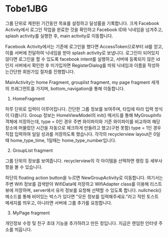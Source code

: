 # Tobe1JBG

그룹 단위로 제한된 기간동안 목표를 설정하고 달성률을 기록합니다. 
크게 Facebook Activity에서 로그인 작업을 완료한 것을 확인하고 Facebook ID와 닉네임을 넘겨주고, splash activity를 실행한 후, main activity로 이동합니다.

Facebook Activity에서는 기존에 로그인을 했다면 AccessToken으로부터 id를 얻고, 이를 서버에 전달하여 닉네임을 받아 splash activity로 보냅니다.
로그인이 되어있지 않다면 로그인을 할 수 있도록 facebook intent를 실행하고, 서버에 등록되지 않은 id인지 서버에서 확인한 후 미가입자면 RegisterDialog를 띄워 닉네임과 이름을 작성하는간단한 회원가입 절차를 진행합니다.

MainActivity는 home Fragment, grouplist fragment, my page fragment 세개의 프래그먼트를 가지며, bottom_navigation을 통해 이동합니다.

1) HomeFragment

하루 단위로 입력이 이루어집니다. 간단한 그룹 정보를 보여주며, 타입에 따라 입력 방식이 다릅니다.
Group 정보는 HomeViewModel의 init() 메서드를 통해 MyGroupInfo 객체에 저장하는데, 
type = 0인 경우 주변 와이파이와 기준 와이파이를 비교하여 해당 장소에 머물렀던 시간을 자동으로 체크하게 만들려고 했고(구현 못함)
type = 1인 경우 직접 입력하여 일일 성과를 저장하도록 했습니다. 각각의 recyclerview layout은 0일때 home_type_time, 1일때는 home_type_number입니다.

2) GroupList fragment

그룹 단위의 정보를 보여줍니다. recyclerview의 각 아이템을 선택하면 랭킹 등 세부사항을 볼 수 있습니다.

하단의 floating action button을 누르면 NewGroupActivity로 이동합니다. 
여기서는 주변 Wifi 정보를 검색받아 WifiData에 저장하고 WifiAdapter class를 이용해 리스트뷰에 저장하며, server에서 유저 정보를 요청해 선택할 수 있도록 합니다. 
nullcheck() 메소드를 통해 비어있는 박스가 있다면 "모든 정보를 입력해주세요."라고 적힌 토스트 메세지를 띄우고, 아니라면 서버에 그룹 추가를 요청합니다.

3) MyPage fragment

개인정보 수정 및 친구 초대 기능을 추가하려고 만든 창입니다. 지금은 랜덤한 인터넷 주소를 띄웁니다.


